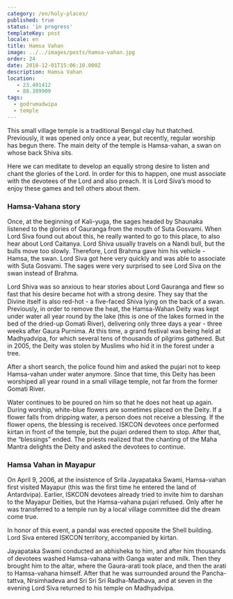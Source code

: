 ```yaml
---
category: /en/holy-places/
published: true
status: 'in progress'
templateKey: post
locale: en
title: Hamsa Vahan
image: ../../images/posts/hamsa-vahan.jpg
order: 24
date: 2018-12-01T15:06:10.000Z
description: Hamsa Vahan
location:
   - 23.401412
   - 88.389909
tags:
  - godrumadwipa
  - temple
---
```


This small village temple is a traditional Bengal clay hut thatched. Previously, it was opened only once a year, but recently, regular worship has begun there. The main deity of the temple is Hamsa-vahan, a swan on whose back Shiva sits.

Here we can meditate to develop an equally strong desire to listen and chant the glories of the Lord. In order for this to happen, one must associate with the devotees of the Lord and also preach. It is Lord Siva’s mood to enjoy these games and tell others about them.

### Hamsa-Vahana story
Once, at the beginning of Kali-yuga, the sages headed by Shaunaka listened to the glories of Gauranga from the mouth of Suta Gosvami. When Lord Siva found out about this, he really wanted to go to this place, to also hear about Lord Caitanya. Lord Shiva usually travels on a Nandi bull, but the bulls move too slowly. Therefore, Lord Brahma gave him his vehicle - Hamsa, the swan. Lord Siva got here very quickly and was able to associate with Suta Gosvami. The sages were very surprised to see Lord Siva on the swan instead of Brahma.

Lord Shiva was so anxious to hear stories about Lord Gauranga and flew so fast that his desire became hot with a strong desire. They say that the Divine itself is also red-hot - a five-faced Shiva lying on the back of a swan. Previously, in order to remove the heat, the Hamsa-Wahan Deity was kept under water all year round by the lake (this is one of the lakes formed in the bed of the dried-up Gomati River), delivering only three days a year - three weeks after Gaura Purnima. At this time, a grand festival was being held at Madhyadvipa, for which several tens of thousands of pilgrims gathered. But in 2005, the Deity was stolen by Muslims who hid it in the forest under a tree.

After a short search, the police found him and asked the pujari not to keep Hamsa-vahan under water anymore. Since that time, this Deity has been worshiped all year round in a small village temple, not far from the former Gomati River.

Water continues to be poured on him so that he does not heat up again. During worship, white-blue flowers are sometimes placed on the Deity. If a flower falls from dripping water, a person does not receive a blessing. If the flower opens, the blessing is received. ISKCON devotees once performed kirtan in front of the temple, but the pujari ordered them to stop. After that, the “blessings” ended. The priests realized that the chanting of the Maha Mantra delights the Deity and asked the devotees to continue.

### Hamsa Vahan in Mayapur
On April 9, 2006, at the insistence of Srila Jayapataka Swami, Hamsa-vahan first visited Mayapur (this was the first time he entered the land of Antardvipa). Earlier, ISKCON devotees already tried to invite him to darshan to the Mayapur Deities, but the Hamsa-vahana pujari refused. Only after he was transferred to a temple run by a local village committee did the dream come true.

In honor of this event, a pandal was erected opposite the Shell building. Lord Siva entered ISKCON territory, accompanied by kirtan.

Jayapataka Swami conducted an abhisheka to him, and after him thousands of devotees washed Hamsa-vahana with Ganga water and milk. Then they brought him to the altar, where the Gaura-arati took place, and then the arati to Hamsa-vahana himself. After that he was surrounded around the Pancha-tattva, Nrsimhadeva and Sri Sri Sri Radha-Madhava, and at seven in the evening Lord Siva returned to his temple on Madhyadvipa.

<tbd locale="en" url="mailto:haribol@mayapur.live"></tbd>
